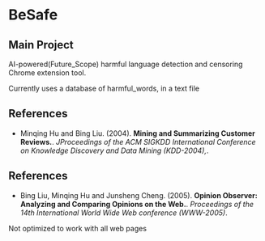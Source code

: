 # BeSafe
## Main Project

AI-powered(Future_Scope) harmful language detection and censoring Chrome extension tool.

Currently uses a database of harmful_words, in a text file

## References

- Minqing Hu and Bing Liu. (2004). **Mining and Summarizing Customer Reviews.**. *JProceedings of the ACM SIGKDD International Conference on Knowledge Discovery and Data Mining (KDD-2004),*.
## References

- Bing Liu, Minqing Hu and Junsheng Cheng. (2005). **Opinion Observer: Analyzing and Comparing Opinions on the Web.**. *Proceedings of the 14th International World Wide Web conference (WWW-2005)*.


Not optimized to work with all web pages
